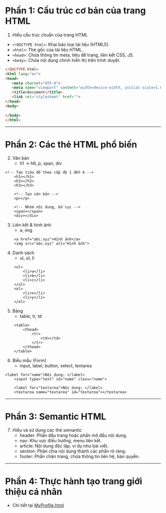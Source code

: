 # Phần 1: Cấu trúc cơ bản của trang HTML

1. Hiểu cấu trúc chuẩn của trang HTML

- `<!DOCTYPE html>`: Khai báo loại tài liệu (HTML5).
- `<html>`: Thẻ gốc của tài liệu HTML.
- `<head>`: Chứa thông tin meta, tiêu đề trang, liên kết CSS, JS.
- `<body>`: Chứa nội dung chính hiển thị trên trình duyệt.

```html
<!DOCTYPE html>
<html lang="en">
<head>
   <meta charset="UTF-8">
   <meta name="viewport" content="width=device-width, initial-scale=1.0">
   <title>Document</title>
   <link rel="stylesheet" href="">
</head>
<body>
   
</body>
</html>
```

---

# Phần 2: Các thẻ HTML phổ biến

2. Văn bản
   - h1 -> h6, p, span, div
```
<!-- Tạo tiêu đề theo cấp độ 1 đến 6 -->
    <h1></h1>
    <h2></h2>
    <h3></h3>

    <!-- Tạo văn bản -->
    <p></p>

    <!-- Nhóm nội dung, bố cục -->
    <span></span>
    <div></div>
```
3. Liên kết & hình ảnh
   - a, img
```
    <a href="abc.xyz">Hình ảnh</a>
    <img src="abc.xyz" alt="Hình ảnh">
```
4. Danh sách
   - ul, ol, li
```
    <ul>
        <li>a</li>
        <li>b</li>
        <li>c</li>
    </ul>
    <ol>
        <li>x</li>
        <li>y</li>
    </ol>
```
5. Bảng
   - table, tr, td
```
    <table>
        <thead>
            <tr>
                <td></td>
            </tr>
        </thead>
    </table>
```
6. Biểu mẫu (Form)
   - input, label, button, select, textarea
```
<label for="name">Nội dung: </label>
    <input type="text" id="name" class="name">

    <label for="textarea">Nội dung: </label>
    <textarea name="textarea" id="textarea"></textarea>
```
---

# Phần 3: Semantic HTML

7. Hiểu và sử dụng các thẻ semantic
   - header: Phần đầu trang hoặc phần mở đầu nội dung.
   - nav: Khu vực điều hướng, menu liên kết.
   - article: Nội dung độc lập, ví dụ như bài viết.
   - section: Phân chia nội dung thành các phần rõ ràng.
   - footer: Phần chân trang, chứa thông tin liên hệ, bản quyền.

---

# Phần 4: Thực hành tạo trang giới thiệu cá nhân
   - Chi tiết tại [MyProfile.html](MyProfile.html)
